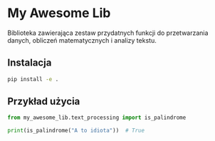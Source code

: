 # My Awesome Lib

Biblioteka zawierająca zestaw przydatnych funkcji do przetwarzania danych, obliczeń matematycznych i analizy tekstu.

## Instalacja

```bash
pip install -e .
```

## Przykład użycia

```python
from my_awesome_lib.text_processing import is_palindrome

print(is_palindrome("A to idiota"))  # True
```


